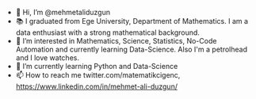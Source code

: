 - 👋 Hi, I’m @mehmetaliduzgun
- 📚 I graduated from Ege University, Department of Mathematics. I am a data enthusiast with a strong mathematical background.
- 👀 I’m interested in Mathematics, Science, Statistics, No-Code Automation and currently learning Data-Science. Also I'm a petrolhead and I love watches.
- 🌱 I’m currently learning Python and Data-Science
- 📫 How to reach me twitter.com/matematikcigenc, https://www.linkedin.com/in/mehmet-ali-duzgun/

<!---
mehmetaliduzgun/mehmetaliduzgun is a ✨ special ✨ repository because its `README.md` (this file) appears on your GitHub profile.
You can click the Preview link to take a look at your changes.
--->
